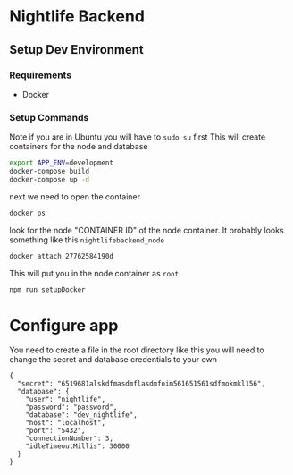 # Nightlife Backend

## Setup Dev Environment

### Requirements
- Docker

### Setup Commands
Note if you are in Ubuntu you will have to `sudo su` first
This will create containers for the node and database
``` bash
export APP_ENV=development
docker-compose build
docker-compose up -d
```
next we need to open the container
``` bash
docker ps
```
look for the node "CONTAINER ID" of the node container. It probably looks something like this `nightlifebackend_node`
``` bash
docker attach 27762584190d
```
This will put you in the node container as `root`
``` bash
npm run setupDocker
```

# Configure app
You need to create a file in the root directory like this you will need to change the secret and database credentials to your own
```
{
  "secret": "6519681alskdfmasdmflasdmfoim561651561sdfmokmkl156",
  "database": {
    "user": "nightlife",
    "password": "password",
    "database": "dev_nightlife",
    "host": "localhost",
    "port": "5432",
    "connectionNumber": 3,
    "idleTimeoutMillis": 30000
  }
}
```
